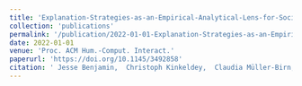 ```yaml
---
title: 'Explanation-Strategies-as-an-Empirical-Analytical-Lens-for-Socio-Technical-Contextualization-of-Machine-Learning-Interpretability'
collection: 'publications'
permalink: '/publication/2022-01-01-Explanation-Strategies-as-an-Empirical-Analytical-Lens-for-Socio-Technical-Contextualization-of-Machine-Learning-Interpretability'
date: 2022-01-01
venue: 'Proc. ACM Hum.-Comput. Interact.'
paperurl: 'https://doi.org/10.1145/3492858'
citation: ' Jesse Benjamin,  Christoph Kinkeldey,  Claudia Müller-Birn,  Tim Korjakow,  Eva-Maria Herbst, "Explanation-Strategies-as-an-Empirical-Analytical-Lens-for-Socio-Technical-Contextualization-of-Machine-Learning-Interpretability." Proc. ACM Hum.-Comput. Interact., 2022.'
---
```


